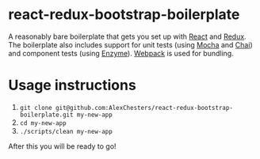 # react-redux-bootstrap-boilerplate

A reasonably bare boilerplate that gets you set up with
[React](https://facebook.github.io/react/) and
[Redux](http://redux.js.org/).
The boilerplate also includes support for unit tests
(using [Mocha](https://mochajs.org) and [Chai](http://chaijs.com/))
and component tests (using [Enzyme](http://airbnb.io/enzyme/)).
[Webpack](https://webpack.github.io/) is used for bundling.

# Usage instructions

1. `git clone git@github.com:AlexChesters/react-redux-bootstrap-boilerplate.git my-new-app`
1. `cd my-new-app`
1. `./scripts/clean my-new-app`

After this you will be ready to go!
